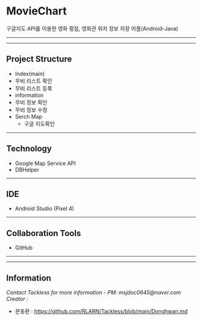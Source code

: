 # MovieChart
구글지도 API를 이용한 영화 평점, 영화관 위치 정보 저장 어플(Android-Java)

---
---
## Project Structure
*   Index(main)
  * 무비 리스트 확인
  * 무비 리스트 등록
*  information
  * 무비 정보 확인
  * 무비 정보 수정
* Serch Map
  * 구글 지도확인
---
## Technology
* Google Map Service API
* DBHelper
---
## IDE
* Android Studio (Pixel 4)
---
## Collaboration Tools
* GitHub
---
---


## Information
<footer>
        <div class="footer">
            <div>
                <address>Contact Tackless for more information - PM: msjdoc0645@naver.com <br></address>
                <address>Creator : </address>
                        </div>
    </footer>

* 문동환 :  https://github.com/RLARN/Tackless/blob/main/Donghwan.md


